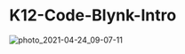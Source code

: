 # K12-Code-Blynk-Intro

![photo_2021-04-24_09-07-11](https://user-images.githubusercontent.com/41247468/115965141-7a818100-a4dc-11eb-8f1a-b753ea8def27.jpg)
